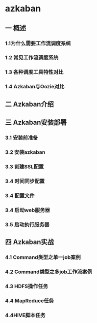 # azkaban

## 一 概述 

### 1.1为什么需要工作流调度系统

### 1.2 常见工作流调度系统

### 1.3 各种调度工具特性对比

### 1.4 Azkaban与Oozie对比
    
## 二 Azkaban介绍

## 三 Azkaban安装部署

### 3.1 安装前准备

### 3.2 安装azkaban

### 3.3 创建SSL配置

### 3.4 时间同步配置

### 3.4 配置文件

### 3.4 启动web服务器

### 3.5 启动执行服务器

## 四 Azkaban实战

### 4.1 Command类型之单一job案例

### 4.2 Command类型之多job工作流案例

### 4.3 HDFS操作任务

### 4.4 MapReduce任务

### 4.4HIVE脚本任务